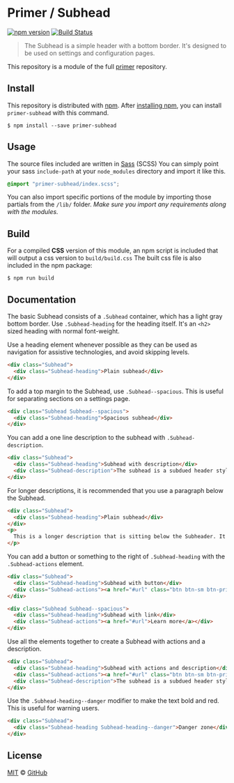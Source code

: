 # Primer / Subhead

[![npm version](https://img.shields.io/npm/v/primer-subhead.svg)](https://www.npmjs.org/package/primer-subhead)
[![Build Status](https://travis-ci.org/primer/primer.svg?branch=master)](https://travis-ci.org/primer/primer)

> The Subhead is a simple header with a bottom border. It&#39;s designed to be used on settings and configuration pages.

This repository is a module of the full [primer][primer] repository.

## Install

This repository is distributed with [npm]. After [installing npm][install-npm], you can install `primer-subhead` with this command.

```
$ npm install --save primer-subhead
```

## Usage

The source files included are written in [Sass][sass] (SCSS) You can simply point your sass `include-path` at your `node_modules` directory and import it like this.

```scss
@import "primer-subhead/index.scss";
```

You can also import specific portions of the module by importing those partials from the `/lib/` folder. _Make sure you import any requirements along with the modules._

## Build

For a compiled **CSS** version of this module, an npm script is included that will output a css version to `build/build.css` The built css file is also included in the npm package:

```
$ npm run build
```

## Documentation

<!-- %docs
title: Subhead
path: components/subhead
status: New release
status_issue: https://github.com/github/design-systems/issues/101
-->

The basic Subhead consists of a `.Subhead` container, which has a light gray bottom border. Use `.Subhead-heading` for the heading itself. It's an `<h2>` sized heading with normal font-weight.

Use a heading element whenever possible as they can be used as navigation for assistive technologies, and avoid skipping levels.

```html title="Subhead"
<div class="Subhead">
  <div class="Subhead-heading">Plain subhead</div>
</div>
```

To add a top margin to the Subhead, use `.Subhead--spacious`. This is useful for separating sections on a settings page.

```html title="Spacious Subhead"
<div class="Subhead Subhead--spacious">
  <div class="Subhead-heading">Spacious subhead</div>
</div>
```

You can add a one line description to the subhead with `.Subhead-description`.

```html title="Subhead with description"
<div class="Subhead">
  <div class="Subhead-heading">Subhead with description</div>
  <div class="Subhead-description">The subhead is a subdued header style with a light bottom border.</div>
</div>
```

For longer descriptions, it is recommended that you use a paragraph below the Subhead.

```html  title="Subhead with longer description"
<div class="Subhead">
  <div class="Subhead-heading">Plain subhead</div>
</div>
<p>
  This is a longer description that is sitting below the Subheader. It's much longer than a description that could sit comfortably in the Subhead. It might even have <strong>bold</strong> text. <a href="#">Click to learn more.</a>
</p>
```

You can add a button or something to the right of `.Subhead-heading` with the `.Subhead-actions` element.

```html title="Subhead with actions"
<div class="Subhead">
  <div class="Subhead-heading">Subhead with button</div>
  <div class="Subhead-actions"><a href="#url" class="btn btn-sm btn-primary" role="button">Action</a></div>
</div>

<div class="Subhead Subhead--spacious">
  <div class="Subhead-heading">Subhead with link</div>
  <div class="Subhead-actions"><a href="#url">Learn more</a></div>
</div>
```

Use all the elements together to create a Subhead with actions and a description.

```html title="Subhead with actions and description"
<div class="Subhead">
  <div class="Subhead-heading">Subhead with actions and description</div>
  <div class="Subhead-actions"><a href="#url" class="btn btn-sm btn-primary" role="button">Action</a></div>
  <div class="Subhead-description">The subhead is a subdued header style with a light bottom border.</div>
</div>
```

Use the `.Subhead-heading--danger` modifier to make the text bold and red. This is useful for warning users.

```html title="Subhead danger"
<div class="Subhead">
  <div class="Subhead-heading Subhead-heading--danger">Danger zone</div>
</div>
```

<!-- %enddocs -->

## License

[MIT](./LICENSE) &copy; [GitHub](https://github.com/)

[primer]: https://github.com/primer/primer
[docs]: http://primer.github.io/
[npm]: https://www.npmjs.com/
[install-npm]: https://docs.npmjs.com/getting-started/installing-node
[sass]: http://sass-lang.com/

